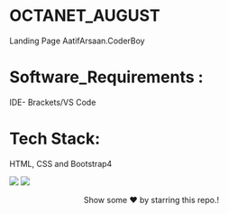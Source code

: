 # OCTANET_AUGUST

Landing Page AatifArsaan.CoderBoy

# Software_Requirements : 
IDE- Brackets/VS Code

# Tech Stack:
HTML, CSS and Bootstrap4

<img src= "Landing Page.jpg"/>
<img src= "Landing-Page.jpg"/>


<div align="center"><p>Show some ❤️ by starring this repo.!<p></div>
